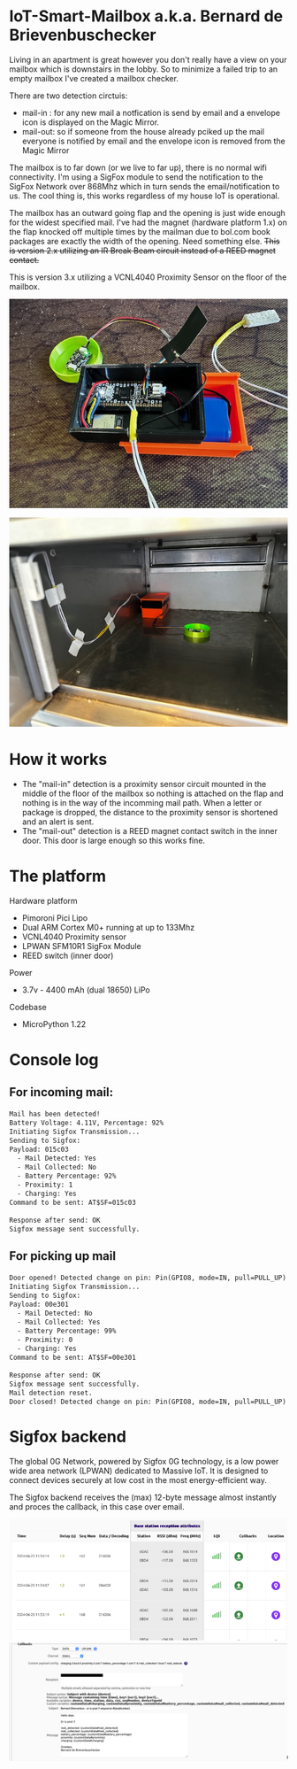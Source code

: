 # IoT-Smart-Mailbox a.k.a. Bernard de Brievenbuschecker

Living in an apartment is great however you don't really have a view on your mailbox which is downstairs in the lobby. So to minimize a failed trip to an empty mailbox I've created a mailbox checker.

There are two detection circtuis:
- mail-in : for any new mail a notfication is send by email and a envelope icon is displayed on the Magic Mirror.
- mail-out: so if someone from the house already pciked up the mail everyone is notified by email and the envelope icon is removed from the Magic Mirror

The mailbox is to far down (or we live to far up), there is no normal wifi connectivity. I'm using a SigFox module to send the notification to the SigFox Network over 868Mhz which in turn sends the email/notification to us. The cool thing is, this works regardless of my house IoT is operational.

The mailbox has an outward going flap and the opening is just wide enough for the widest specified mail. I've had the magnet (hardware platform 1.x) on the flap knocked off multiple times by the mailman due to bol.com book packages are exactly the width of the opening. Need something else.
~~This is version 2.x utilizing an IR Break Beam circuit instead of a REED magnet contact.~~ 

This is version 3.x utilizing a VCNL4040 Proximity Sensor on the floor of the mailbox.

![BernarddeBrievenbuschecker](https://github.com/jinjirosan/IoT-Smart-Mailbox/blob/main/images/IMG_9441.jpeg)

![BernarddeBrievenbuschecker](https://github.com/jinjirosan/IoT-Smart-Mailbox/blob/main/images/IMG_9446.jpeg)

# How it works

- The "mail-in" detection is a proximity sensor circuit mounted in the middle of the floor of the mailbox so nothing is attached on the flap and nothing is in the way of the incomming mail path. When a letter or package is dropped, the distance to the proximity sensor is shortened and an alert is sent.
- The "mail-out" detection is a REED magnet contact switch in the inner door. This door is large enough so this works fine.

# The platform

Hardware platform  
* Pimoroni Pici Lipo
* Dual ARM Cortex M0+ running at up to 133Mhz
* VCNL4040 Proximity sensor
* LPWAN SFM10R1 SigFox Module
* REED switch (inner door)
 
Power              
* 3.7v - 4400 mAh (dual 18650) LiPo

Codebase           
* MicroPython 1.22

# Console log

## For incoming mail:
```
Mail has been detected!
Battery Voltage: 4.11V, Percentage: 92%
Initiating Sigfox Transmission...
Sending to Sigfox:
Payload: 015c03
  - Mail Detected: Yes
  - Mail Collected: No
  - Battery Percentage: 92%
  - Proximity: 1
  - Charging: Yes
Command to be sent: AT$SF=015c03

Response after send: OK
Sigfox message sent successfully.
```

## For picking up mail
```
Door opened! Detected change on pin: Pin(GPIO8, mode=IN, pull=PULL_UP)
Initiating Sigfox Transmission...
Sending to Sigfox:
Payload: 00e301
  - Mail Detected: No
  - Mail Collected: Yes
  - Battery Percentage: 99%
  - Proximity: 0
  - Charging: Yes
Command to be sent: AT$SF=00e301

Response after send: OK
Sigfox message sent successfully.
Mail detection reset.
Door closed! Detected change on pin: Pin(GPIO8, mode=IN, pull=PULL_UP)
```

# Sigfox backend
The global 0G Network, powered by Sigfox 0G technology, is a low power wide area network (LPWAN) dedicated to Massive IoT. It is designed to connect devices securely at low cost in the most energy-efficient way.

The Sigfox backend receives the (max) 12-byte message almost instantly and proces the callback, in this case over email.

![BernarddeBrievenbuschecker](https://github.com/jinjirosan/IoT-Smart-Mailbox/blob/main/images/Sigfox01.png)
![BernarddeBrievenbuschecker](https://github.com/jinjirosan/IoT-Smart-Mailbox/blob/main/images/Sigfox03.png)